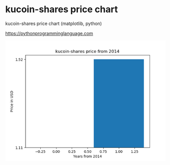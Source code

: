 # kucoin-shares price chart 

kucoin-shares price chart (matplotlib, python)

https://pythonprogramminglanguage.com

<img src='chart.png'>
